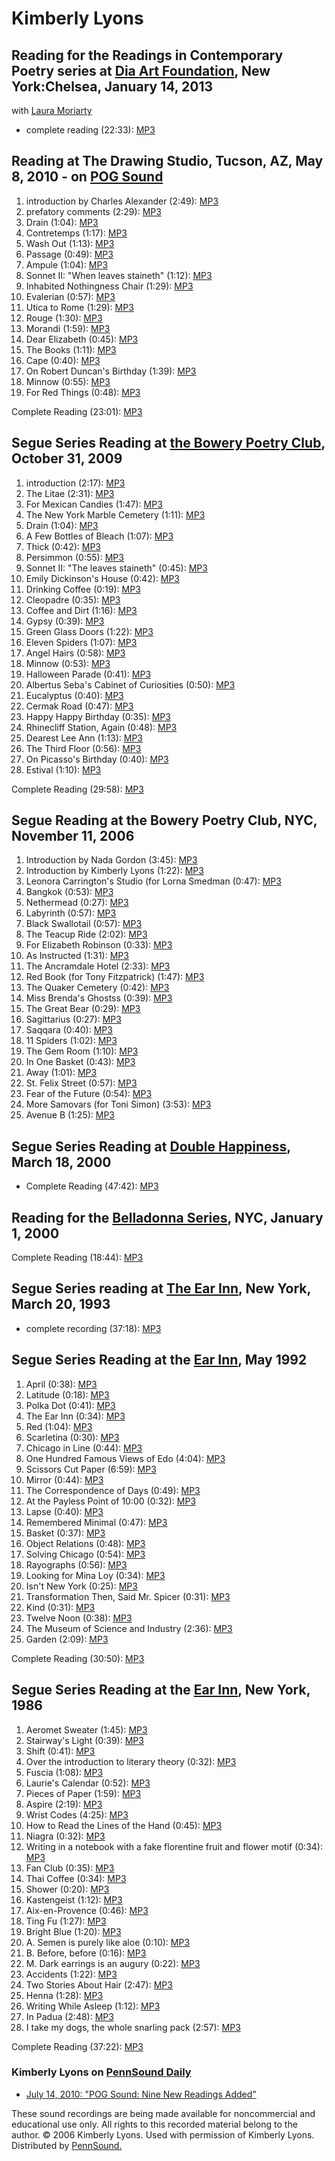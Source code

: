 Kimberly Lyons
==============


Reading for the Readings in Contemporary Poetry series at [Dia Art Foundation](http://writing.upenn.edu/pennsound/x/Dia.php)[](), New York:Chelsea, January 14, 2013
--------------------------------------------------------------------------------------------------------------------------------------------------------------------

with [Laura Moriarty](http://writing.upenn.edu/pennsound/x/Dia.php#1-14-13)

-   complete reading (22:33): [MP3](http://media.sas.upenn.edu/pennsound/groups/Dia/Lyons-Kimberly_Dia-NYC_1-14-13.mp3)

  

Reading at The Drawing Studio, Tucson, AZ, May 8, 2010 - on [POG Sound](http://writing.upenn.edu/pennsound/x/POG-Sound.php#New-2010)
------------------------------------------------------------------------------------------------------------------------------------

1.  introduction by Charles Alexander (2:49): [MP3](http://media.sas.upenn.edu/pennsound/authors/Lyons/Lyons-Kim_01_Introduction-Alexander_POG-Drawing-Studio_Tucson-AZ_5-08-10.mp3)
2.  prefatory comments (2:29): [MP3](http://media.sas.upenn.edu/pennsound/authors/Lyons/5-08-10/Lyons-Kim_01_prefatory-comments_POG-Drawing-Studio_Tucson-AZ_5-08-10.mp3)
3.  Drain (1:04): [MP3](http://media.sas.upenn.edu/pennsound/authors/Lyons/5-08-10/Lyons-Kim_02_Drain_POG-Drawing-Studio_Tucson-AZ_5-08-10.mp3)
4.  Contretemps (1:17): [MP3](http://media.sas.upenn.edu/pennsound/authors/Lyons/5-08-10/Lyons-Kim_03_Contretemps_POG-Drawing-Studio_Tucson-AZ_5-08-10.mp3)
5.  Wash Out (1:13): [MP3](http://media.sas.upenn.edu/pennsound/authors/Lyons/5-08-10/Lyons-Kim_03_Wash-Out_POG-Drawing-Studio_Tucson-AZ_5-08-10.mp3)
6.  Passage (0:49): [MP3](http://media.sas.upenn.edu/pennsound/authors/Lyons/5-08-10/Lyons-Kim_04_Passage_POG-Drawing-Studio_Tucson-AZ_5-08-10.mp3)
7.  Ampule (1:04): [MP3](http://media.sas.upenn.edu/pennsound/authors/Lyons/5-08-10/Lyons-Kim_05_Ampule_POG-Drawing-Studio_Tucson-AZ_5-08-10.mp3)
8.  Sonnet II: "When leaves staineth" (1:12): [MP3](http://media.sas.upenn.edu/pennsound/authors/Lyons/5-08-10/Lyons-Kim_06_Sonnet-II-When-leaves-staineth_POG-Drawing-Studio_Tucson-AZ_5-08-10.mp3)
9.  Inhabited Nothingness Chair (1:29): [MP3](http://media.sas.upenn.edu/pennsound/authors/Lyons/5-08-10/Lyons-Kim_08_Inhabited-Nothingness-Chair_POG-Drawing-Studio_Tucson-AZ_5-08-10.mp3)
10. Evalerian (0:57): [MP3](http://media.sas.upenn.edu/pennsound/authors/Lyons/5-08-10/Lyons-Kim_09_Evalerian_POG-Drawing-Studio_Tucson-AZ_5-08-10.mp3)
11. Utica to Rome (1:29): [MP3](http://media.sas.upenn.edu/pennsound/authors/Lyons/5-08-10/Lyons-Kim_10_Utica-to-Rome_POG-Drawing-Studio_Tucson-AZ_5-08-10.mp3)
12. Rouge (1:30): [MP3](http://media.sas.upenn.edu/pennsound/authors/Lyons/5-08-10/Lyons-Kim_11_Rouge_POG-Drawing-Studio_Tucson-AZ_5-08-10.mp3)
13. Morandi (1:59): [MP3](http://media.sas.upenn.edu/pennsound/authors/Lyons/5-08-10/Lyons-Kim_12_Morandi_POG-Drawing-Studio_Tucson-AZ_5-08-10.mp3)
14. Dear Elizabeth (0:45): [MP3](http://media.sas.upenn.edu/pennsound/authors/Lyons/5-08-10/Lyons-Kim_13_Dear-Elizabeth_POG-Drawing-Studio_Tucson-AZ_5-08-10.mp3)
15. The Books (1:11): [MP3](http://media.sas.upenn.edu/pennsound/authors/Lyons/5-08-10/Lyons-Kim_14_The-Books_POG-Drawing-Studio_Tucson-AZ_5-08-10.mp3)
16. Cape (0:40): [MP3](http://media.sas.upenn.edu/pennsound/authors/Lyons/5-08-10/Lyons-Kim_15_Cape_POG-Drawing-Studio_Tucson-AZ_5-08-10.mp3)
17. On Robert Duncan's Birthday (1:39): [MP3](http://media.sas.upenn.edu/pennsound/authors/Lyons/5-08-10/Lyons-Kim_16_On-Robert-Duncans-Birthday_POG-Drawing-Studio_Tucson-AZ_5-08-10.mp3)
18. Minnow (0:55): [MP3](http://media.sas.upenn.edu/pennsound/authors/Lyons/5-08-10/Lyons-Kim_17_Minnow_POG-Drawing-Studio_Tucson-AZ_5-08-10.mp3)
19. For Red Things (0:48): [MP3](http://media.sas.upenn.edu/pennsound/authors/Lyons/5-08-10/Lyons-Kim_18_For-Red-Things_POG-Drawing-Studio_Tucson-AZ_5-08-10.mp3)

Complete Reading (23:01): [MP3](http://media.sas.upenn.edu/pennsound/authors/Lyons/Lyons-Kim_02-Reading_POG-Drawing-Studio_Tucson-AZ_5-08-10.mp3)

Segue Series Reading at [the Bowery Poetry Club](Segue-BPC.html#10-31-09), October 31, 2009
-------------------------------------------------------------------------------------------

1.  introduction (2:17): [MP3](http://media.sas.upenn.edu/pennsound/authors/Lyons/10-31-09/Lyons-Kimberly_01_introduction_Segue-BPC_10-31-09.mp3)
2.  The Litae (2:31): [MP3](http://media.sas.upenn.edu/pennsound/authors/Lyons/10-31-09/Lyons-Kimberly_02_The-Litae_Segue-BPC_10-31-09.mp3)
3.  For Mexican Candies (1:47): [MP3](http://media.sas.upenn.edu/pennsound/authors/Lyons/10-31-09/Lyons-Kimberly_03_For-Mexican-Candies_Segue-BPC_10-31-09.mp3)
4.  The New York Marble Cemetery (1:11): [MP3](http://media.sas.upenn.edu/pennsound/authors/Lyons/10-31-09/Lyons-Kimberly_04_The-New-York-Marble-Cemetery_Segue-BPC_10-31-09.mp3)
5.  Drain (1:04): [MP3](http://media.sas.upenn.edu/pennsound/authors/Lyons/10-31-09/Lyons-Kimberly_05_Drain_Segue-BPC_10-31-09.mp3)
6.  A Few Bottles of Bleach (1:07): [MP3](http://media.sas.upenn.edu/pennsound/authors/Lyons/10-31-09/Lyons-Kimberly_06_A-Few-Bottles-of-Bleach_Segue-BPC_10-31-09.mp3)
7.  Thick (0:42): [MP3](http://media.sas.upenn.edu/pennsound/authors/Lyons/10-31-09/Lyons-Kimberly_07_Thick_Segue-BPC_10-31-09.mp3)
8.  Persimmon (0:55): [MP3](http://media.sas.upenn.edu/pennsound/authors/Lyons/10-31-09/Lyons-Kimberly_08_Persimmon_Segue-BPC_10-31-09.mp3)
9.  Sonnet II: "The leaves staineth" (0:45): [MP3](http://media.sas.upenn.edu/pennsound/authors/Lyons/10-31-09/Lyons-Kimberly_09_Sonnet-II-The-leaves-staineth_Segue-BPC_10-31-09.mp3)
10. Emily Dickinson's House (0:42): [MP3](http://media.sas.upenn.edu/pennsound/authors/Lyons/10-31-09/Lyons-Kimberly_10_Emily-Dickinsons-House_Segue-BPC_10-31-09.mp3)
11. Drinking Coffee (0:19): [MP3](http://media.sas.upenn.edu/pennsound/authors/Lyons/10-31-09/Lyons-Kimberly_11_Drinking-Coffee_Segue-BPC_10-31-09.mp3)
12. Cleopadre (0:35): [MP3](http://media.sas.upenn.edu/pennsound/authors/Lyons/10-31-09/Lyons-Kimberly_12_Cleopadre_Segue-BPC_10-31-09.mp3)
13. Coffee and Dirt (1:16): [MP3](http://media.sas.upenn.edu/pennsound/authors/Lyons/10-31-09/Lyons-Kimberly_13_Coffee-and-Dirt_Segue-BPC_10-31-09.mp3)
14. Gypsy (0:39): [MP3](http://media.sas.upenn.edu/pennsound/authors/Lyons/10-31-09/Lyons-Kimberly_14_Gypsy_Segue-BPC_10-31-09.mp3)
15. Green Glass Doors (1:22): [MP3](http://media.sas.upenn.edu/pennsound/authors/Lyons/10-31-09/Lyons-Kimberly_15_Green-Glass-Doors_Segue-BPC_10-31-09.mp3)
16. Eleven Spiders (1:07): [MP3](http://media.sas.upenn.edu/pennsound/authors/Lyons/10-31-09/Lyons-Kimberly_16_Eleven-Spiders_Segue-BPC_10-31-09.mp3)
17. Angel Hairs (0:58): [MP3](http://media.sas.upenn.edu/pennsound/authors/Lyons/10-31-09/Lyons-Kimberly_17_Angel-Hairs_Segue-BPC_10-31-09.mp3)
18. Minnow (0:53): [MP3](http://media.sas.upenn.edu/pennsound/authors/Lyons/10-31-09/Lyons-Kimberly_18_Minnow_Segue-BPC_10-31-09.mp3)
19. Halloween Parade (0:41): [MP3](http://media.sas.upenn.edu/pennsound/authors/Lyons/10-31-09/Lyons-Kimberly_19_Halloween-Parade_Segue-BPC_10-31-09.mp3)
20. Albertus Seba's Cabinet of Curiosities (0:50): [MP3](http://media.sas.upenn.edu/pennsound/authors/Lyons/10-31-09/Lyons-Kimberly_20_Albertus-Sebas-Cabinet-of-Curiosities_Segue-BPC_10-31-09.mp3)
21. Eucalyptus (0:40): [MP3](http://media.sas.upenn.edu/pennsound/authors/Lyons/10-31-09/Lyons-Kimberly_21_Eucalyptus_Segue-BPC_10-31-09.mp3)
22. Cermak Road (0:47): [MP3](http://media.sas.upenn.edu/pennsound/authors/Lyons/10-31-09/Lyons-Kimberly_22_Cermak-Road_Segue-BPC_10-31-09.mp3)
23. Happy Happy Birthday (0:35): [MP3](http://media.sas.upenn.edu/pennsound/authors/Lyons/10-31-09/Lyons-Kimberly_23_Happy-Happy-Birthday_Segue-BPC_10-31-09.mp3)
24. Rhinecliff Station, Again (0:48): [MP3](http://media.sas.upenn.edu/pennsound/authors/Lyons/10-31-09/Lyons-Kimberly_24_Rhinecliff-Station-Again_Segue-BPC_10-31-09.mp3)
25. Dearest Lee Ann (1:13): [MP3](http://media.sas.upenn.edu/pennsound/authors/Lyons/10-31-09/Lyons-Kimberly_25_Dearest-Lee-Ann_Segue-BPC_10-31-09.mp3)
26. The Third Floor (0:56): [MP3](http://media.sas.upenn.edu/pennsound/authors/Lyons/10-31-09/Lyons-Kimberly_26_The-Third-Floor_Segue-BPC_10-31-09.mp3)
27. On Picasso's Birthday (0:40): [MP3](http://media.sas.upenn.edu/pennsound/authors/Lyons/10-31-09/Lyons-Kimberly_27_On-Picassos-Birthday_Segue-BPC_10-31-09.mp3)
28. Estival (1:10): [MP3](http://media.sas.upenn.edu/pennsound/authors/Lyons/10-31-09/Lyons-Kimberly_28_Estival_Segue-BPC_10-31-09.mp3)

Complete Reading (29:58): [MP3](http://media.sas.upenn.edu/pennsound/authors/Lyons/Lyons-Kimberly_Segue-BPC_10-31-09.mp3)

Segue Reading at the Bowery Poetry Club, NYC, November 11, 2006
---------------------------------------------------------------

1.  Introduction by Nada Gordon (3:45): [MP3](http://media.sas.upenn.edu/pennsound/authors/Lyons/Lyons-Kimberly_01_Gordon-Introduction_Segue_NY_11-11-06.mp3)
2.  Introduction by Kimberly Lyons (1:22): [MP3](http://media.sas.upenn.edu/pennsound/authors/Lyons/Lyons-Kimberly_02_Introduction_Segue_NY_11-11-06.mp3)
3.  Leonora Carrington's Studio (for Lorna Smedman (0:47): [MP3](http://media.sas.upenn.edu/pennsound/authors/Lyons/Lyons-Kimberly_03_Leonora-Carrington-Studio_Segue_NY_11-11-06.mp3)
4.  Bangkok (0:53): [MP3](http://media.sas.upenn.edu/pennsound/authors/Lyons/Lyons-Kimberly_04_Bangkok_Segue_NY_11-11-06.mp3)
5.  Nethermead (0:27): [MP3](http://media.sas.upenn.edu/pennsound/authors/Lyons/Lyons-Kimberly_05_Nethermead_Segue_NY_11-11-06.mp3)
6.  Labyrinth (0:57): [MP3](http://media.sas.upenn.edu/pennsound/authors/Lyons/Lyons-Kimberly_06_Labyrinth_Segue_NY_11-11-06.mp3)
7.  Black Swallotail (0:57): [MP3](http://media.sas.upenn.edu/pennsound/authors/Lyons/Lyons-Kimberly_07_Black-Swallowtail_Segue_NY_11-11-06.mp3)
8.  The Teacup Ride (2:02): [MP3](http://media.sas.upenn.edu/pennsound/authors/Lyons/Lyons-Kimberly_08_The-Teacup-Ride_Segue_NY_11-11-06.mp3)
9.  For Elizabeth Robinson (0:33): [MP3](http://media.sas.upenn.edu/pennsound/authors/Lyons/Lyons-Kimberly_09_for-Elizabeth-Robinson_Segue_NY_11-11-06.mp3)
10. As Instructed (1:31): [MP3](http://media.sas.upenn.edu/pennsound/authors/Lyons/Lyons-Kimberly_10_As-Instructed_Segue_NY_11-11-06.mp3)
11. The Ancramdale Hotel (2:33): [MP3](http://media.sas.upenn.edu/pennsound/authors/Lyons/Lyons-Kimberly_11_the-Ancramdale-Hotel_Segue_NY_11-11-06.mp3)
12. Red Book (for Tony Fitzpatrick) (1:47): [MP3](http://media.sas.upenn.edu/pennsound/authors/Lyons/Lyons-Kimberly_12_Red-Book_Segue_NY_11-11-06.mp3)
13. The Quaker Cemetery (0:42): [MP3](http://media.sas.upenn.edu/pennsound/authors/Lyons/Lyons-Kimberly_13_The-Quaker-Cemetery_Segue_NY_11-11-06.mp3)
14. Miss Brenda's Ghostss (0:39): [MP3](http://media.sas.upenn.edu/pennsound/authors/Lyons/Lyons-Kimberly_14_Miss-Brendas-Ghosts_Segue_NY_11-11-06.mp3)
15. The Great Bear (0:29): [MP3](http://media.sas.upenn.edu/pennsound/authors/Lyons/Lyons-Kimberly_15_The-Great-Bear_Segue_NY_11-11-06.mp3)
16. Sagittarius (0:27): [MP3](http://media.sas.upenn.edu/pennsound/authors/Lyons/Lyons-Kimberly_16_Sagittarius_Segue_NY_11-11-06.mp3)
17. Saqqara (0:40): [MP3](http://media.sas.upenn.edu/pennsound/authors/Lyons/Lyons-Kimberly_17_Saqqara_Segue_NY_11-11-06.mp3)
18. 11 Spiders (1:02): [MP3](http://media.sas.upenn.edu/pennsound/authors/Lyons/Lyons-Kimberly_18_11-Spiders_Segue_NY_11-11-06.mp3)
19. The Gem Room (1:10): [MP3](http://media.sas.upenn.edu/pennsound/authors/Lyons/Lyons-Kimberly_19_The-Gem-Room_Segue_NY_11-11-06.mp3)
20. In One Basket (0:43): [MP3](http://media.sas.upenn.edu/pennsound/authors/Lyons/Lyons-Kimberly_20_In-One-Basket_Segue_NY_11-11-06.mp3)
21. Away (1:01): [MP3](http://media.sas.upenn.edu/pennsound/authors/Lyons/Lyons-Kimberly_21_Away_Segue_NY_11-11-06.mp3)
22. St. Felix Street (0:57): [MP3](http://media.sas.upenn.edu/pennsound/authors/Lyons/Lyons-Kimberly_22_St-Felix-Street_Segue_NY_11-11-06.mp3)
23. Fear of the Future (0:54): [MP3](http://media.sas.upenn.edu/pennsound/authors/Lyons/Lyons-Kimberly_23_Fear-of-the-Future_Segue_NY_11-11-06.mp3)
24. More Samovars (for Toni Simon) (3:53): [MP3](http://media.sas.upenn.edu/pennsound/authors/Lyons/Lyons-Kimberly_24_More-Samovars_Segue_NY_11-11-06.mp3)
25. Avenue B (1:25): [MP3](http://media.sas.upenn.edu/pennsound/authors/Lyons/Lyons-Kimberly_25_Avenue-B_Segue_NY_11-11-06.mp3)

Segue Series Reading at [Double Happiness](http://www.writing.upenn.edu/pennsound/x/Segue-DH.html), March 18, 2000
------------------------------------------------------------------------------------------------------------------

-   Complete Reading (47:42): [MP3](http://media.sas.upenn.edu/pennsound/authors/Lyons/Lyons-Kimberly_Complete-Reading_Segue_DH_3-18-00.mp3)

Reading for the [Belladonna Series](http://writing.upenn.edu/pennsound/x/Belladonna.php), NYC, January 1, 2000
--------------------------------------------------------------------------------------------------------------

Complete Reading (18:44): [MP3](http://media.sas.upenn.edu/pennsound/authors/Lyons/Lyons-Kim_Belladonna_1-27-00.mp3)


Segue Series reading at [The Ear Inn](Ear-Inn.php), New York, March 20, 1993
----------------------------------------------------------------------------

-   complete recording (37:18): [MP3](http://media.sas.upenn.edu/pennsound/authors/Lyons/Lyons-Kim_Complete-Reading_Ear-Inn_NYC_3-20-93.mp3)


Segue Series Reading at the [Ear Inn](http://www.writing.upenn.edu/pennsound/x/Ear-Inn.html), May 1992
------------------------------------------------------------------------------------------------------

1.  April (0:38): [MP3](http://media.sas.upenn.edu/pennsound/authors/Lyons/Segue-92/Lyons-Kimberly_01_April_Segue-Series_Ear-Inn_New-York_5-92.mp3)
2.  Latitude (0:18): [MP3](http://media.sas.upenn.edu/pennsound/authors/Lyons/Segue-92/Lyons-Kimberly_02_Latitude_Segue-Series_Ear-Inn_New-York_5-92.mp3)
3.  Polka Dot (0:41): [MP3](http://media.sas.upenn.edu/pennsound/authors/Lyons/Segue-92/Lyons-Kimberly_03_Polka-Dot_Segue-Series_Ear-Inn_New-York_5-92.mp3)
4.  The Ear Inn (0:34): [MP3](http://media.sas.upenn.edu/pennsound/authors/Lyons/Segue-92/Lyons-Kimberly_04_The-Ear-Inn_Segue-Series_Ear-Inn_New-York_5-92.mp3)
5.  Red (1:04): [MP3](http://media.sas.upenn.edu/pennsound/authors/Lyons/Segue-92/Lyons-Kimberly_05_Red_Segue-Series_Ear-Inn_New-York_5-92.mp3)
6.  Scarletina (0:30): [MP3](http://media.sas.upenn.edu/pennsound/authors/Lyons/Segue-92/Lyons-Kimberly_06_Scarletina_Segue-Series_Ear-Inn_New-York_5-92.mp3)
7.  Chicago in Line (0:44): [MP3](http://media.sas.upenn.edu/pennsound/authors/Lyons/Segue-92/Lyons-Kimberly_07_Chicago-in-Line_Segue-Series_Ear-Inn_New-York_5-92.mp3)
8.  One Hundred Famous Views of Edo (4:04): [MP3](http://media.sas.upenn.edu/pennsound/authors/Lyons/Segue-92/Lyons-Kimberly_08_One-Hundred-Famous-Views-of-Edo_Segue-Series_Ear-Inn_New-York_5-92.mp3)
9.  Scissors Cut Paper (6:59): [MP3](http://media.sas.upenn.edu/pennsound/authors/Lyons/Segue-92/Lyons-Kimberly_09_Scissors-Cut-Paper_Segue-Series_Ear-Inn_New-York_5-92.mp3)
10. Mirror (0:44): [MP3](http://media.sas.upenn.edu/pennsound/authors/Lyons/Segue-92/Lyons-Kimberly_10_Mirror_Segue-Series_Ear-Inn_New-York_5-92.mp3)
11. The Correspondence of Days (0:49): [MP3](http://media.sas.upenn.edu/pennsound/authors/Lyons/Segue-92/Lyons-Kimberly_11_The-Correspondence-of-Days_Segue-Series_Ear-Inn_New-York_5-92.mp3)
12. At the Payless Point of 10:00 (0:32): [MP3](http://media.sas.upenn.edu/pennsound/authors/Lyons/Segue-92/Lyons-Kimberly_12_At-the-Payless-Point-of-10_Segue-Series_Ear-Inn_New-York_5-92.mp3)
13. Lapse (0:40): [MP3](http://media.sas.upenn.edu/pennsound/authors/Lyons/Segue-92/Lyons-Kimberly_13_Lapse_Segue-Series_Ear-Inn_New-York_5-92.mp3)
14. Remembered Minimal (0:47): [MP3](http://media.sas.upenn.edu/pennsound/authors/Lyons/Segue-92/Lyons-Kimberly_14_Remembered-Minimal_Segue-Series_Ear-Inn_New-York_5-92.mp3)
15. Basket (0:37): [MP3](http://media.sas.upenn.edu/pennsound/authors/Lyons/Segue-92/Lyons-Kimberly_15_Basket_Segue-Series_Ear-Inn_New-York_5-92.mp3)
16. Object Relations (0:48): [MP3](http://media.sas.upenn.edu/pennsound/authors/Lyons/Segue-92/Lyons-Kimberly_16_Object-Relations_Segue-Series_Ear-Inn_New-York_5-92.mp3)
17. Solving Chicago (0:54): [MP3](http://media.sas.upenn.edu/pennsound/authors/Lyons/Segue-92/Lyons-Kimberly_17_Solving-Chicago_Segue-Series_Ear-Inn_New-York_5-92.mp3)
18. Rayographs (0:56): [MP3](http://media.sas.upenn.edu/pennsound/authors/Lyons/Segue-92/Lyons-Kimberly_18_Rayographs_Segue-Series_Ear-Inn_New-York_5-92.mp3)
19. Looking for Mina Loy (0:34): [MP3](http://media.sas.upenn.edu/pennsound/authors/Lyons/Segue-92/Lyons-Kimberly_19_Looking-for-Mina-Loy_Segue-Series_Ear-Inn_New-York_5-92.mp3)
20. Isn't New York (0:25): [MP3](http://media.sas.upenn.edu/pennsound/authors/Lyons/Segue-92/Lyons-Kimberly_20_Isnt-New-York_Segue-Series_Ear-Inn_New-York_5-92.mp3)
21. Transformation Then, Said Mr. Spicer (0:31): [MP3](http://media.sas.upenn.edu/pennsound/authors/Lyons/Segue-92/Lyons-Kimberly_21_Transformation-Then-Said-Mr-Spicer_Segue-Series_Ear-Inn_New-York_5-92.mp3)
22. Kind (0:31): [MP3](http://media.sas.upenn.edu/pennsound/authors/Lyons/Segue-92/Lyons-Kimberly_22_Kind_Segue-Series_Ear-Inn_New-York_5-92.mp3)
23. Twelve Noon (0:38): [MP3](http://media.sas.upenn.edu/pennsound/authors/Lyons/Segue-92/Lyons-Kimberly_23_Twelve-Noon_Segue-Series_Ear-Inn_New-York_5-92.mp3)
24. The Museum of Science and Industry (2:36): [MP3](http://media.sas.upenn.edu/pennsound/authors/Lyons/Segue-92/Lyons-Kimberly_24_The-Museum-of-Science-and-Industry_Segue-Series_Ear-Inn_New-York_5-92.mp3)
25. Garden (2:09): [MP3](http://media.sas.upenn.edu/pennsound/authors/Lyons/Segue-92/Lyons-Kimberly_25_Garden_Segue-Series_Ear-Inn_New-York_5-92.mp3)

Complete Reading (30:50): [MP3](http://media.sas.upenn.edu/pennsound/authors/Lyons/Lyons-Kimberly_Complete-Reading_Segue-Series_Ear-Inn_New-York_5-92.mp3)

Segue Series Reading at the [Ear Inn](http://writing.upenn.edu/pennsound/x/Ear-Inn.html), New York, 1986
--------------------------------------------------------------------------------------------------------

1.  Aeromet Sweater (1:45): [MP3](http://media.sas.upenn.edu/pennsound/authors/Lyons/Segue/Lyons-Kimberly_01_Aeromet-Sweater_Segue_Ear-Inn_NA.mp3)
2.  Stairway's Light (0:39): [MP3](http://media.sas.upenn.edu/pennsound/authors/Lyons/Segue/Lyons-Kimberly_02_Stairways-Light_Segue_Ear-Inn_NA.mp3)
3.  Shift (0:41): [MP3](http://media.sas.upenn.edu/pennsound/authors/Lyons/Segue/Lyons-Kimberly_03_Shift_Segue_Ear-Inn_NA.mp3)
4.  Over the introduction to literary theory (0:32): [MP3](http://media.sas.upenn.edu/pennsound/authors/Lyons/Segue/Lyons-Kimberly_04_Over-the-introduction-to-literary-theory_Segue_Ear-Inn_NA.mp3)
5.  Fuscia (1:08): [MP3](http://media.sas.upenn.edu/pennsound/authors/Lyons/Segue/Lyons-Kimberly_05_Fuscia_Segue_Ear-Inn_NA.mp3)
6.  Laurie's Calendar (0:52): [MP3](http://media.sas.upenn.edu/pennsound/authors/Lyons/Segue/Lyons-Kimberly_06_Lauries-Calendar_Segue_Ear-Inn_NA.mp3)
7.  Pieces of Paper (1:59): [MP3](http://media.sas.upenn.edu/pennsound/authors/Lyons/Segue/Lyons-Kimberly_07_Pieces-of-Paper_Segue_Ear-Inn_NA.mp3)
8.  Aspire (2:19): [MP3](http://media.sas.upenn.edu/pennsound/authors/Lyons/Segue/Lyons-Kimberly_08_Aspire_Segue_Ear-Inn_NA.mp3)
9.  Wrist Codes (4:25): [MP3](http://media.sas.upenn.edu/pennsound/authors/Lyons/Segue/Lyons-Kimberly_09_Wrist-Codes_Segue_Ear-Inn_NA.mp3)
10. How to Read the Lines of the Hand (0:45): [MP3](http://media.sas.upenn.edu/pennsound/authors/Lyons/Segue/Lyons-Kimberly_10_How-to-Read-the-Lines-of-the-Hand_Segue_Ear-Inn_NA.mp3)
11. Niagra (0:32): [MP3](http://media.sas.upenn.edu/pennsound/authors/Lyons/Segue/Lyons-Kimberly_11_Niagra_Segue_Ear-Inn_NA.mp3)
12. Writing in a notebook with a fake florentine fruit and flower motif (0:34): [MP3](http://media.sas.upenn.edu/pennsound/authors/Lyons/Segue/Lyons-Kimberly_12_Writing-in-a-notebook-with-a-fake-Florentine-fruit-and-flower-motif_Segue_Ear-Inn_NA.mp3)
13. Fan Club (0:35): [MP3](http://media.sas.upenn.edu/pennsound/authors/Lyons/Segue/Lyons-Kimberly_13_Fan-Club_Segue_Ear-Inn_NA.mp3)
14. Thai Coffee (0:34): [MP3](http://media.sas.upenn.edu/pennsound/authors/Lyons/Segue/Lyons-Kimberly_14_Thai-Coffee_Segue_Ear-Inn_NA.mp3)
15. Shower (0:20): [MP3](http://media.sas.upenn.edu/pennsound/authors/Lyons/Segue/Lyons-Kimberly_15_Shower_Segue_Ear-Inn_NA.mp3)
16. Kastengeist (1:12): [MP3](http://media.sas.upenn.edu/pennsound/authors/Lyons/Segue/Lyons-Kimberly_16_Kastengeist_Segue_Ear-Inn_NA.mp3)
17. Aix-en-Provence (0:46): [MP3](http://media.sas.upenn.edu/pennsound/authors/Lyons/Segue/Lyons-Kimberly_17_Aix-en-Provence_Segue_Ear-Inn_NA.mp3)
18. Ting Fu (1:27): [MP3](http://media.sas.upenn.edu/pennsound/authors/Lyons/Segue/Lyons-Kimberly_18_Ting-Fu_Segue_Ear-Inn_NA.mp3)
19. Bright Blue (1:20): [MP3](http://media.sas.upenn.edu/pennsound/authors/Lyons/Segue/Lyons-Kimberly_19_Bright-Blue_Segue_Ear-Inn_NA.mp3)
20. A. Semen is purely like aloe (0:10): [MP3](http://media.sas.upenn.edu/pennsound/authors/Lyons/Segue/Lyons-Kimberly_20_A-Semen-is-purely-like-aloe_Segue_Ear-Inn_NA.mp3)
21. B. Before, before (0:16): [MP3](http://media.sas.upenn.edu/pennsound/authors/Lyons/Segue/Lyons-Kimberly_21_B-Before-before_Segue_Ear-Inn_NA.mp3)
22. M. Dark earrings is an augury (0:22): [MP3](http://media.sas.upenn.edu/pennsound/authors/Lyons/Segue/Lyons-Kimberly_22_M-Dark-earrings-is-an-augury_Segue_Ear-Inn_NA.mp3)
23. Accidents (1:22): [MP3](http://media.sas.upenn.edu/pennsound/authors/Lyons/Segue/Lyons-Kimberly_23_Accidents_Segue_Ear-Inn_NA.mp3)
24. Two Stories About Hair (2:47): [MP3](http://media.sas.upenn.edu/pennsound/authors/Lyons/Segue/Lyons-Kimberly_24_Two-Stories-About-Hair_Segue_Ear-Inn_NA.mp3)
25. Henna (1:28): [MP3](http://media.sas.upenn.edu/pennsound/authors/Lyons/Segue/Lyons-Kimberly_25_Hena_Segue_Ear-Inn_NA.mp3)
26. Writing While Asleep (1:12): [MP3](http://media.sas.upenn.edu/pennsound/authors/Lyons/Segue/Lyons-Kimberly_26_Writing-While-Asleep_Segue_Ear-Inn_NA.mp3)
27. In Padua (2:48): [MP3](http://media.sas.upenn.edu/pennsound/authors/Lyons/Segue/Lyons-Kimberly_27_In-Padua_Segue_Ear-Inn_NA.mp3)
28. I take my dogs, the whole snarling pack (2:57): [MP3](http://media.sas.upenn.edu/pennsound/authors/Lyons/Segue/Lyons-Kimberly_28_I-take-my-dogs-the-whole-snarling-pack_Segue_Ear-Inn_NA.mp3)

Complete Reading (37:22): [MP3](http://media.sas.upenn.edu/pennsound/authors/Lyons/Lyons-Kimberly_Complete-Reading_Segue_Ear-Inn_NA.mp3)

### Kimberly Lyons on [PennSound Daily]()

-   [July 14, 2010: "POG Sound: Nine New Readings Added"](http://writing.upenn.edu/pennsound/daily/201007.php#14_18:55)

  
These sound recordings are being made available for noncommercial and educational
use only. All rights to this recorded material belong to the author. © 2006
Kimberly Lyons. Used with permission of Kimberly Lyons. Distributed by [PennSound.](../index.html)
